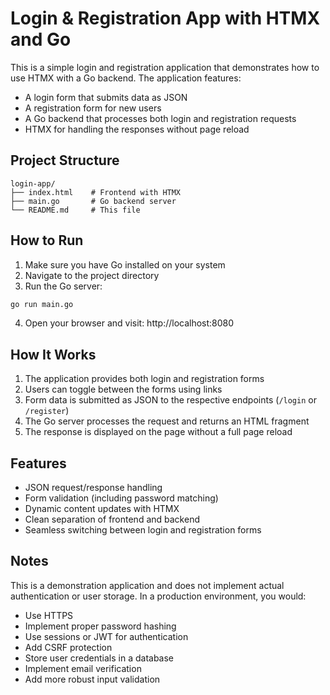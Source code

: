 # Login & Registration App with HTMX and Go

This is a simple login and registration application that demonstrates how to use HTMX with a Go backend. The application features:

- A login form that submits data as JSON
- A registration form for new users
- A Go backend that processes both login and registration requests
- HTMX for handling the responses without page reload

## Project Structure

```
login-app/
├── index.html    # Frontend with HTMX
├── main.go       # Go backend server
└── README.md     # This file
```

## How to Run

1. Make sure you have Go installed on your system
2. Navigate to the project directory
3. Run the Go server:

```bash
go run main.go
```

4. Open your browser and visit: http://localhost:8080

## How It Works

1. The application provides both login and registration forms
2. Users can toggle between the forms using links
3. Form data is submitted as JSON to the respective endpoints (`/login` or `/register`)
4. The Go server processes the request and returns an HTML fragment
5. The response is displayed on the page without a full page reload

## Features

- JSON request/response handling
- Form validation (including password matching)
- Dynamic content updates with HTMX
- Clean separation of frontend and backend
- Seamless switching between login and registration forms

## Notes

This is a demonstration application and does not implement actual authentication or user storage. In a production environment, you would:

- Use HTTPS
- Implement proper password hashing
- Use sessions or JWT for authentication
- Add CSRF protection
- Store user credentials in a database
- Implement email verification
- Add more robust input validation
